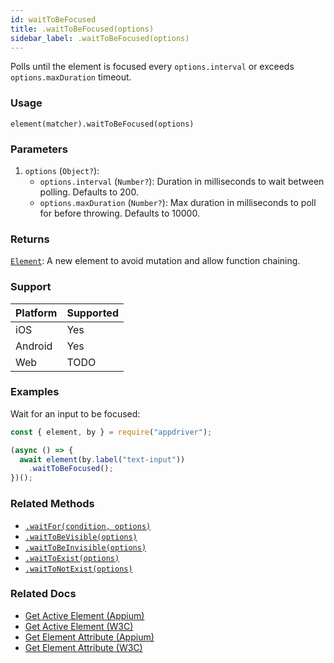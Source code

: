 ```yaml
---
id: waitToBeFocused
title: .waitToBeFocused(options)
sidebar_label: .waitToBeFocused(options)
---
```


Polls until the element is focused every `options.interval` or exceeds `options.maxDuration` timeout.

### Usage

```text
element(matcher).waitToBeFocused(options)
```

### Parameters

1. `options` (`Object?`):
    - `options.interval` (`Number?`): Duration in milliseconds to wait between polling. Defaults to 200.
    - `options.maxDuration` (`Number?`): Max duration in milliseconds to poll for before throwing. Defaults to 10000.

### Returns

[`Element`](../element.md): A new element to avoid mutation and allow function chaining.

### Support

| Platform | Supported |
| -------- | --------- |
| iOS      | Yes       |
| Android  | Yes       |
| Web      | TODO      |

### Examples

Wait for an input to be focused:

```javascript
const { element, by } = require("appdriver");

(async () => {
  await element(by.label("text-input"))
    .waitToBeFocused();
})();
```

### Related Methods

- [`.waitFor(condition, options)`](./waitFor.md)
- [`.waitToBeVisible(options)`](./waitToBeVisible.md)
- [`.waitToBeInvisible(options)`](./waitToBeInvisible.md)
- [`.waitToExist(options)`](./waitToExist.md)
- [`.waitToNotExist(options)`](./waitToNotExist.md)

### Related Docs

- [Get Active Element (Appium)](http://appium.io/docs/en/commands/element/other/active/)
- [Get Active Element (W3C)](https://www.w3.org/TR/webdriver/#get-active-element)
- [Get Element Attribute (Appium)](http://appium.io/docs/en/commands/element/attributes/attribute/)
- [Get Element Attribute (W3C)](https://www.w3.org/TR/webdriver/#dfn-get-element-attribute)